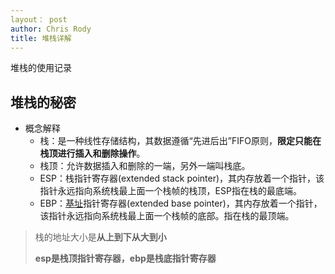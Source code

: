 ```yaml
---
layout： post
author: Chris Rody
title: 堆栈详解
---
```


堆栈的使用记录

## 堆栈的秘密

* 概念解释
  * 栈：是一种线性存储结构，其数据遵循“先进后出”FIFO原则，**限定只能在栈顶进行插入和删除操作**。
  * 栈顶：允许数据插入和删除的一端，另外一端叫栈底。
  * ESP：栈指针寄存器(extended stack pointer)，其内存放着一个指针，该指针永远指向系统栈最上面一个栈帧的栈顶，ESP指在栈的最底端。
  * EBP：[基址](https://www.baidu.com/s?wd=%E5%9F%BA%E5%9D%80&tn=24004469_oem_dg&rsv_dl=gh_pl_sl_csd)指针寄存器(extended base pointer)，其内存放着一个指针，该指针永远指向系统栈最上面一个栈帧的底部。指在栈的最顶端。

> 栈的地址大小是**从上到下从大到小**
>
> **esp是栈顶指针寄存器，ebp是栈底指针寄存器**